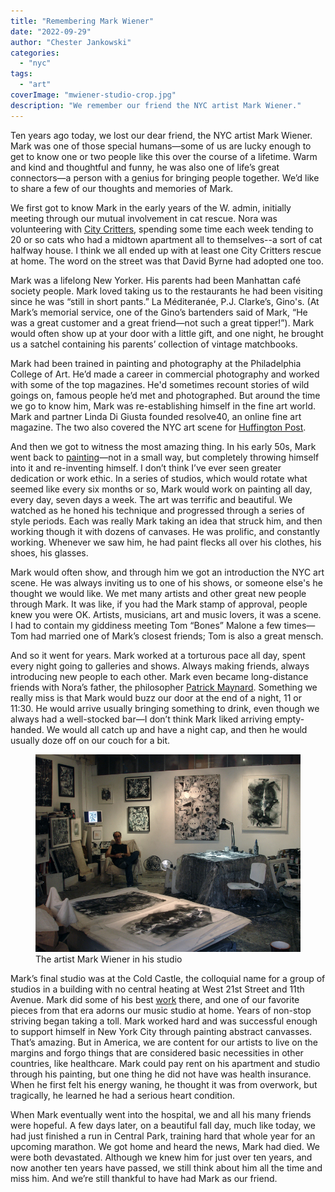 ```yaml
---
title: "Remembering Mark Wiener"
date: "2022-09-29"
author: "Chester Jankowski"
categories: 
  - "nyc"
tags: 
  - "art"
coverImage: "mwiener-studio-crop.jpg"
description: "We remember our friend the NYC artist Mark Wiener."
---
```


Ten years ago today, we lost our dear friend, the NYC artist Mark Wiener. Mark was one of those special humans—some of us are lucky enough to get to know one or two people like this over the course of a lifetime. Warm and kind and thoughtful and funny, he was also one of life’s great connectors—a person with a genius for bringing people together. We’d like to share a few of our thoughts and memories of Mark.

We first got to know Mark in the early years of the W. admin, initially meeting through our mutual involvement in cat rescue. Nora was volunteering with [City Critters](http://citycritters.org/), spending some time each week tending to 20 or so cats who had a midtown apartment all to themselves--a sort of cat halfway house. I think we all ended up with at least one City Critters rescue at home. The word on the street was that David Byrne had adopted one too.

Mark was a lifelong New Yorker. His parents had been Manhattan café society people. Mark loved taking us to the restaurants he had been visiting since he was “still in short pants.” La Méditeranée, P.J. Clarke’s, Gino's. (At Mark’s memorial service, one of the Gino’s bartenders said of Mark, “He was a great customer and a great friend—not such a great tipper!”). Mark would often show up at your door with a little gift, and one night, he brought us a satchel containing his parents’ collection of vintage matchbooks.

Mark had been trained in painting and photography at the Philadelphia College of Art. He’d made a career in commercial photography and worked with some of the top magazines. He'd sometimes recount stories of wild goings on, famous people he’d met and photographed. But around the time we go to know him, Mark was re-establishing himself in the fine art world. Mark and partner Linda Di Giusta founded resolve40, an online fine art magazine. The two also covered the NYC art scene for [Huffington Post](https://www.huffpost.com/entry/in-memoriam_b_1948526).

And then we got to witness the most amazing thing. In his early 50s, Mark went back to [painting](https://fineartamerica.com/profiles/mark-wiener)—not in a small way, but completely throwing himself into it and re-inventing himself. I don’t think I’ve ever seen greater dedication or work ethic. In a series of studios, which would rotate what seemed like every six months or so, Mark would work on painting all day, every day, seven days a week. The art was terrific and beautiful. We watched as he honed his technique and progressed through a series of style periods. Each was really Mark taking an idea that struck him, and then working though it with dozens of canvases. He was prolific, and constantly working. Whenever we saw him, he had paint flecks all over his clothes, his shoes, his glasses.

Mark would often show, and through him we got an introduction the NYC art scene. He was always inviting us to one of his shows, or someone else's he thought we would like. We met many artists and other great new people through Mark. It was like, if you had the Mark stamp of approval, people knew you were OK. Artists, musicians, art and music lovers, it was a scene. I had to contain my giddiness meeting Tom “Bones” Malone a few times—Tom had married one of Mark’s closest friends; Tom is also a great mensch.

And so it went for years. Mark worked at a torturous pace all day, spent every night going to galleries and shows. Always making friends, always introducing new people to each other. Mark even became long-distance friends with Nora’s father, the philosopher [Patrick Maynard](https://publish.uwo.ca/~pmaynard/). Something we really miss is that Mark would buzz our door at the end of a night, 11 or 11:30. He would arrive usually bringing something to drink, even though we always had a well-stocked bar—I don’t think Mark liked arriving empty-handed. We would all catch up and have a night cap, and then he would usually doze off on our couch for a bit.

<figure><img src="images/mwiener-studio-crop.jpg" alt="The artist Mark Wiener in his studio"</a><figcaption>The artist Mark Wiener in his studio</figcaption></figure>

Mark’s final studio was at the Cold Castle, the colloquial name for a group of studios in a building with no central heating at West 21st Street and 11th Avenue. Mark did some of his best [work](https://www.saatchiart.com/mwienerarts) there, and one of our favorite pieces from that era adorns our music studio at home. Years of non-stop striving began taking a toll. Mark worked hard and was successful enough to support himself in New York City through painting abstract canvasses. That’s amazing. But in America, we are content for our artists to live on the margins and forgo things that are considered basic necessities in other countries, like healthcare. Mark could pay rent on his apartment and studio through his painting, but one thing he did not have was health insurance. When he first felt his energy waning, he thought it was from overwork, but tragically, he learned he had a serious heart condition.

When Mark eventually went into the hospital, we and all his many friends were hopeful. A few days later, on a beautiful fall day, much like today, we had just finished a run in Central Park, training hard that whole year for an upcoming marathon. We got home and heard the news, Mark had died. We were both devastated. Although we knew him for just over ten years, and now another ten years have passed, we still think about him all the time and miss him. And we’re still thankful to have had Mark as our friend.
